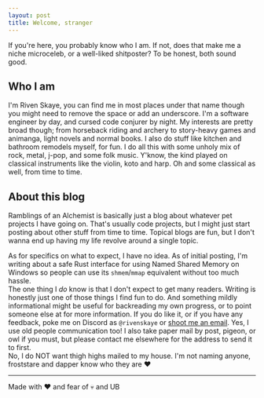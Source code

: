 ```yaml
---
layout: post
title: Welcome, stranger
---
```


If you're here, you probably know who I am. If not, does that make me a niche microceleb, or a well-liked shitposter? To be honest, both sound good.

## Who I am

I'm Riven Skaye, you can find me in most places under that name though you might need to remove the space or add an underscore. I'm a software engineer by day, and cursed code conjurer by night. My interests are pretty broad though; from horseback riding and archery to story-heavy games and animanga, light novels and normal books. I also do stuff like kitchen and bathroom remodels myself, for fun. I do all this with some unholy mix of rock, metal, j-pop, and some folk music. Y'know, the kind played on classical instruments like the violin, koto and harp. Oh and some classical as well, from time to time.

## About this blog

Ramblings of an Alchemist is basically just a blog about whatever pet projects I have going on. That's usually code projects, but I might just start posting about other stuff from time to time. Topical blogs are fun, but I don't wanna end up having my life revolve around a single topic.

As for specifics on what to expect, I have no idea. As of initial posting, I'm writing about a safe Rust interface for using Named Shared Memory on Windows so people can use its `shmem`/`mmap` equivalent without too much hassle.  
The one thing I _do_ know is that I don't expect to get many readers. Writing is honestly just one of those things I find fun to do. And something mildly informational might be useful for backreading my own progress, or to point someone else at for more information. If you do like it, or if you have any feedback, poke me on Discord as `@rivenskaye` or [shoot me an email](mailto:riven@tae.moe). Yes, I use old people communication too! I also take paper mail by post, pigeon, or owl if you must, but please contact me elsewhere for the address to send it to first.  
No, I do NOT want thigh highs mailed to my house. I'm not naming anyone, froststare and dapper know who they are ❤️


------
Made with ❤️ and fear of 💀 and UB
